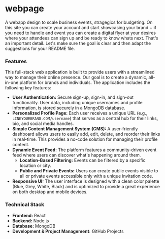 # webpage
A webapp design to scale business events, stragegics for budgeting. On this site you can create your account and start showcasing your brand + if you need to handle and event you can create a digital flyer at your desires where your attendees can sign up and be ready to know whats next.
That's an important detail. Let's make sure the goal is clear and then adapt the suggestions for your README file.

### Features

This full-stack web application is built to provide users with a streamlined way to manage their online presence. Our goal is to create a dynamic, all-in-one platform for brands and individuals. The application includes the following key features:

* **User Authentication:** Secure sign-up, sign-in, and sign-out functionality. User data, including unique usernames and profile information, is stored securely in a MongoDB database.
* **Personalized Profile Page:** Each user receives a unique URL (e.g., `LINKYOURBRAND.COM/username`) that serves as a central hub for their links, bio, and social media handles.
* **Simple Content Management System (CMS):** A user-friendly dashboard allows users to easily add, edit, delete, and reorder their links in real-time. This provides a no-code solution for managing their profile content.
* **Dynamic Event Feed:** The platform features a community-driven event feed where users can discover what's happening around them.
    * **Location-Based Filtering:** Events can be filtered by a specific location or city.
    * **Public and Private Events:** Users can create public events visible to all or private events accessible only with a unique invitation code.
* **Responsive UI:** The user interface is designed with a clean color palette (Blue, Grey, White, Black) and is optimized to provide a great experience on both desktop and mobile devices.

### Technical Stack

* **Frontend:** React
* **Backend:** Node.js
* **Database:** MongoDB
* **Development & Project Management:** GitHub Projects

